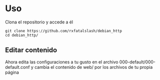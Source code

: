 # Uso
Clona el repositorio y accede a él
```
git clone https://github.com/rxfatalslash/debian_http
cd debian_http/
```

## Editar contenido
Ahora edita las configuraciones a tu gusto en el archivo 000-default/000-default.conf y cambia el contenido de web/ por los archivos de tu propia página
